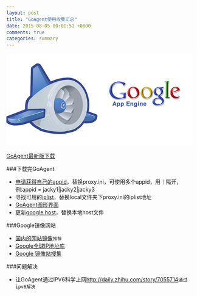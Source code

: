 ```yaml
---
layout: post
title: "GoAgent使用收集汇总"
date: 2015-08-05 00:01:51 +0800
comments: true
categories: summary
---
```


![GoAgent](/images/google_app_engine_logo.png)

[GoAgent最新版下载](https://github.com/goagent/goagent)

###下载完GoAgent
* [申请获得自己的appid](http://jingyan.baidu.com/article/5d368d1e16cfb33f60c057e8.html)，替换proxy.ini，可使用多个appid，用｜隔开，例:appid = jacky1|jacky2|jacky3
* 寻找可用的[iplist](http://cb.e-fly.org:81/archives/goagent-iplist.html)，替换local文件夹下proxy.ini的iplist地址
* [GoAgent图形界面](https://github.com/ohdarling/GoAgentX)
* 更新[google host](https://github.com/jackyshan/google-hosts)，替换本地host文件

###Google镜像网站
* [国内的网站镜像](http://www.xiexingwen.com/)`推荐`
* [Google全球IP地址库](https://github.com/Playkid/Google-IPs)
* [Google 镜像站搜集](http://www.itechzero.com/google-mirror-sites-collect.html)

###问题解决
* 让GoAgent通过IPV6科学上网<http://daily.zhihu.com/story/7055714>`通过ipv6解决`